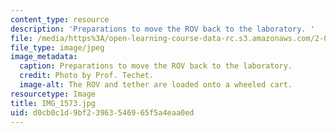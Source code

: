 ```yaml
---
content_type: resource
description: 'Preparations to move the ROV back to the laboratory. '
file: /media/https%3A/open-learning-course-data-rc.s3.amazonaws.com/2-011-introduction-to-ocean-science-and-engineering-spring-2006/d0cb0c1d9bf23963546965f5a4eaa0ed_IMG_1573.jpg
file_type: image/jpeg
image_metadata:
  caption: Preparations to move the ROV back to the laboratory.
  credit: Photo by Prof. Techet.
  image-alt: The ROV and tether are loaded onto a wheeled cart.
resourcetype: Image
title: IMG_1573.jpg
uid: d0cb0c1d-9bf2-3963-5469-65f5a4eaa0ed
---
```

